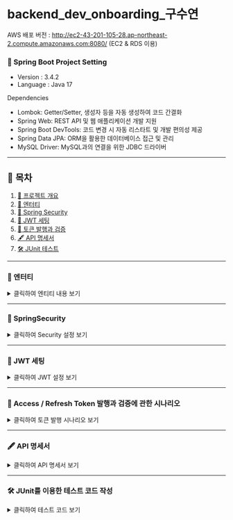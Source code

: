 # backend_dev_onboarding_구수연

AWS 배포 버전 : http://ec2-43-201-105-28.ap-northeast-2.compute.amazonaws.com:8080/
(EC2 & RDS 이용)


<a id="summary"></a>
### 📃 Spring Boot Project Setting 

- Version : 3.4.2
- Language : Java 17 

Dependencies
- Lombok: Getter/Setter, 생성자 등을 자동 생성하여 코드 간결화
- Spring Web: REST API 및 웹 애플리케이션 개발 지원
- Spring Boot DevTools: 코드 변경 시 자동 리스타트 및 개발 편의성 제공
- Spring Data JPA: ORM을 활용한 데이터베이스 접근 및 관리
- MySQL Driver: MySQL과의 연결을 위한 JDBC 드라이버

---
## 📑 목차
1. [📃 프로젝트 개요](#summary)
2. [📝 엔터티](#entity)
3. [🔐 Spring Security](#-springsecurity)
4. [🔑 JWT 세팅](#jwt-setting)
5. [🔄 토큰 발행과 검증](#access-refresh)
6. [🖋 API 명세서](#api-docs)
7. [🛠 JUnit 테스트](#junit)

---

<a id="entity"></a>
### 📝 엔터티

<details>
  <summary>클릭하여 엔티티 내용 보기</summary>

### **Member**
- `username` : 회원 고유 Username
- `password` : 회원 인증을 위한 비밀번호
- `nickname` : 회원 별명
- `createdAt`, `modifiedAt` : 회원 생성 및 수정 시기 (BaseTimeEntity 상속)

### **BaseTimeEntity**
- `createdAt` : 생성 시기
- `modifiedAt` : 수정 시기

</details>

---

### 🔐 SpringSecurity

<details>
  <summary>클릭하여 Security 설정 보기</summary>

### 1. SecurityFilterChain

```
@Bean
public SecurityFilterChain filterChain(HttpSecurity httpSecurity) throws Exception {

```
SecurityFilterChain은 Spring Security의 필터 체인을 설정하는 객체입니다. Spring Security에서는 요청에 대한 인증과 권한 부여를 필터 체인을 통해 처리합니다. 

### 2. HTTP Basic 인증 비활성화

```
httpSecurity
    .httpBasic(AbstractHttpConfigurer::disable)
```
HTTP Basic 인증은 클라이언트가 username:password 형식의 인증 정보를 HTTP 헤더에 포함하여 서버에 전달하는 방식입니다. 해당 설정을 비활성화하고 header의 JWT토큰으로만 보안을 유지하고자 합니다.

### 3. CSRF 보호 비활성화

`.csrf(AbstractHttpConfigurer::disable)`

쿠키가 아닌 헤더의 Authorication에 JWT를 전송해 인증을 하기 때문에 해당 보안이 필요하지 않습니다.

### 4. JWT 필터 추가

```
.addFilterBefore(
        new JwtFilter(jwtUtil), UsernamePasswordAuthenticationFilter.class)

```

addFilterBefore() 메서드는 지정된 필터를 기존의 필터 체인에 추가하는데, UsernamePasswordAuthenticationFilter.class 이전에 JwtFilter를 추가하고 있습니다. 이렇게 하면 JWT 토큰이 먼저 검증되고, 이후 UsernamePasswordAuthenticationFilter가 인증 처리를 계속하도록 설정됩니다.

</details>

---

<a id="jwt-setting"></a>
### 🔑 JWT 세팅 

<details> <summary>클릭하여 JWT 설정 보기</summary>

Spring Security에서 Filter의 역할:

요청을 가로채서 처리: 필터는 서블릿 컨테이너 내에서 요청이 컨트롤러에 도달하기 전에 또는 응답이 클라이언트로 전송되기 전에 특정 로직을 실행할 수 있게 해줍니다. Spring Security의 JwtFilter와 같은 필터는 이 시점에서 JWT 토큰의 유효성을 검사하고 인증 작업을 수행합니다.

> JwtUtil

- JWT를 생성하고(createJwt)
- 토큰에서 username, type, role (관리자 역할이 필요한다면 추후 개발 예정) 정보 추출
- 만료 여부(isExpired), accessToken 갱신 여부(isRefreshable),  확인

> JwtFilter

- 매 요청마다 JWT를 확인하고
- 유효하면 SecurityContext에 인증 정보 저장
- 만료되었거나 잘못된 토큰이면 에러 메시지 반환

</details>

---
<a id="access-refresh"></a>
### 🔄 Access / Refresh Token 발행과 검증에 관한 시나리오 <a id="access--refresh-token-발행과-검증에-관한-시나리오"></a>

<details> <summary>클릭하여 토큰 발행 시나리오 보기</summary>

> 회원가입 (NO AUTH)

- 회원가입 시에 회원별로 주기가 30일인 Refresh Token이 발행되며 저장됩니다.

> 로그인 (NO AUTH)

- 회원가입된 유저가 로그인을 한다면
- Refresh Token의 생존 여부에 따라 만료가 되기 전이라면 1시간 주기의 Access Token을 발급해줍니다.
- 만료가 다 된 Refresh Token이라면 DB의 Refresh Token을 갱신해주고 (30일 더) 1시간 주기의 Access Token을 발급해줍니다.
- 로그인 응답 Response의 body로 AccessToken을 할당합니다.
- 로그인 응답 Cookie에 refreshToken을 할당해둡니다.
- 로그인 후에는 body에 나오는 AccessToken을 프론트 측에서 저장해두고 AUTH 페이지에서 꺼내 사용하여 사용하는 시나리오입니다.

> 프로필 조회 (AUTH)

- AccessToken에서 Filter를 거쳐 추출되는 username으로 DB를 조회해 프로필 정보를 보여줍니다.
- 만료가 된 AccessToken일 때 : 401 ERROR
- 만료되기 전 AccessToken일 때 : 200 OK
- 만료되기 전인데 갱신할 수 있는 AccessToken을 때 : 202 ACCEPTED
- 헤더에 AccessToken가 아니라 RefreshToken가 들어올 때 : 403 ERROR
- 헤더에 토큰이 들어오지 않을 때 : 401 ERROR

- 프론트 측에서는 1시간 주기의 로그인 (Auth) 가능 시간을 연장시키기 위해서는 
- 로그인 API (/api/members/sign)을 호출해 다시 body로 AccessToken을 받아와 헤더에 재할당 해줘 로그인을 연장해줍니다.
- 이때 보안을 위해서 프론트 측 Cookie에서 refreshToken를 꺼내 RefreshToken이 만료되었는지/Cookie에 RefreshToken이 있는지/RefreshToken의 username과 AccessToken의 username이 일치하는지
- 여부를 확인한 후에 모든 조건에 해당한다면은 갱신할 조건 (202 Accpeted)에 해당한다면 응답코드를 보내줍니다. 

---
### HTTPS 로 바꿔 보안 높이는 방법 (예정)

현재는 도메인 구입 전 (HTTP 환경)일 때에는
```
- refreshTokenCookie.setSecure(true); // HTTPS에서만 전송 (보안 강화)
- refreshTokenCookie.setAttribute("SameSite", "Strict"); // CSRF 공격 방지 강화
```

로 수정해줍니다. 

</details>

---
<a id="api-docs"></a>
### 🖋️ API 명세서 

<details> <summary>클릭하여 API 명세서 보기</summary>

1. 회원가입
- `http://ec2-43-201-105-28.ap-northeast-2.compute.amazonaws.com:8080/api/members/signup`
- Request (Body)
```
{
    "username" : "gu01416",
    "password" : "password1234!",
    "nickname" : "sooya"
}
```
- Response (Body)
```
{
    "username": "gu01416",
    "nickname": "sooya",
    "authorities": [
        {
            "authorityName": "ROLE_USER"
        }
    ]
}
```
---

2. 로그인 </br>
- `http://ec2-43-201-105-28.ap-northeast-2.compute.amazonaws.com:8080/api/members/sign`
- Request (Body)
```
{
    "username" : "gu01416",
    "password" : "password1234!"
}
```
- Response (Body)
```
{
    "token": "eyJhbGciOiJIUzI1NiJ9...."
}
```

- Response (Cookies)
```
{
    "Cookies": "refresh=ejkhsdjsdskdjsk..."
}
```
---
3. 회원조회 </br>
- `http://ec2-43-201-105-28.ap-northeast-2.compute.amazonaws.com:8080/api/members/profile`
- Request (Header)
```
{
    "Authorization": "Bearer eyJhbGciOiJIUzI1NiJ9...",
    "Cookies": "refresh=ejkhsdjsdskdjsk..."
}
```
- Response (Body)
```
{
    "username": "gu01416",
    "nickname": "sooya"
}
```
</details>

---
<a id="junit"></a>
### 🛠️ JUnit를 이용한 테스트 코드 작성 <a id="junit를-이용한-테스트-코드-작성"></a>

<details> <summary>클릭하여 테스트 코드 보기</summary>

- 테스트 코드 메서드 이름 규칙: 응답코드_테스트 상황

> JwtUtilTest: JWT Token 관련 테스트 코드

- 토큰 생성/토큰 만료/토큰 Username 추출/토큰 타입 AccessToken인지/토큰 Refreshable할 타이밍인지/헤더에서 토큰 추출합니다.
- JwtUtil : signed된 Jwt인지 확인하는 코드 추가
- JwtFilter : ErrorResponse 응답 부분 세분화 및 refreshToken 코드 최적화
- 202 : 프론트 측에서 헤더 변경 요청일 때 (토큰은 유효할 때)
- 403 : Access Token을 사용해야 하는데 Refresh Token을 사용했을 때
- 401 : 헤더에 토큰이 없을 때
- 401 : AccessToken Refresh 시도 할 때 쿠키에 RefreshToken 존재하지 않을 때

> MemberControllerTest: 회원관련 ControllerTest

- 클래스별로 회원가입/로그인/프로필 조회 테스트 작성합니다.

No Auth (Spring Security를 적용할 필요가 없기 때문에 빠른 테스트, 단위테스트를 적용합니다. (MockitoExtension.class))
- 회원가입 : 정상 생성 (201), 이미 존재하는 username인데 생성 (409)
- 로그인 : 정상 로그인 (200), 회원 존재 안할 때 로그인 시도 (404), 비밀번호 오류 (401)
</br>

Auth (통합 테스트를 위한 SpringExtension.class 적용합니다.)
- 프로필 조회 : 정상 조회 (200), (Auth 자체가 JWT 토큰으로 하고 있기 때문에 에러 부분은 JwtUtilTest에서 동작합니다.)
- WithMockCustomUser : 테스트 코드 동작을 위한 사용자 생성
- WithCustomMockUserSecurityContextFactory: 사용자가 통과할 SecurityContext 생성

</details>
